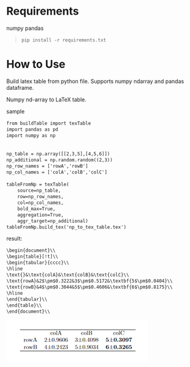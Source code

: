 # Requirements

numpy
pandas

> ```
> pip install -r requirements.txt
> ```

# How to Use

Build latex table from python file.
Supports numpy ndarray and pandas dataframe.

Numpy nd-array to LaTeX table.

sample

```
from buildTable import texTable
import pandas as pd
import numpy as np


np_table = np.array([[2,3,5],[4,5,6]])
np_additional = np.random.random((2,3))
np_row_names = ['rowA','rowB']
np_col_names = ['colA','colB','colC']

tableFromNp = texTable(
    source=np_table,
    row=np_row_names,
    col=np_col_names,
    bold_max=True,
    aggregation=True,
    aggr_target=np_additional)
tableFromNp.build_tex('np_to_tex_table.tex')
```

result:

```
\begin{document}\\
\begin{table}[!t]\\
\begin{tabular}{cccc}\\
\hline
\text{}&\text{colA}&\text{colB}&\text{colC}\\
\text{rowA}&2$\pm$0.3222&3$\pm$0.5172&\textbf{5$\pm$0.0404}\\
\text{rowB}&4$\pm$0.3044&5$\pm$0.4606&\textbf{6$\pm$0.8175}\\
\hline
\end{tabular}\\
\end{table}\\
\end{document}\\
```

![Alt text](table.png?raw=true "Table")
